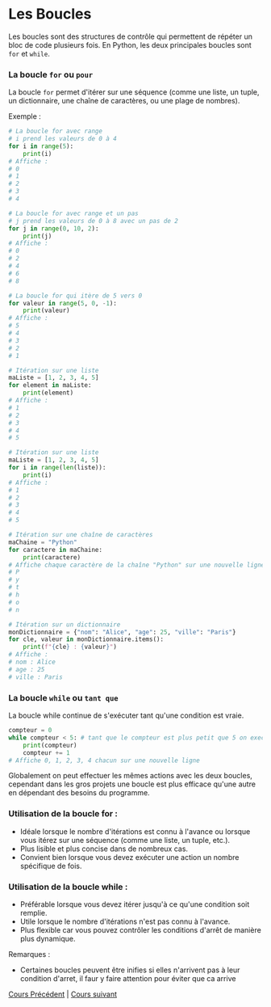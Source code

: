 # Les Boucles

Les boucles sont des structures de contrôle qui permettent de répéter un bloc de code plusieurs fois. En Python, les deux principales boucles sont `for` et `while`.

### La boucle `for` ou `pour`

La boucle `for` permet d'itérer sur une séquence (comme une liste, un tuple, un dictionnaire, une chaîne de caractères, ou une plage de nombres). 

Exemple :

```python
# La boucle for avec range
# i prend les valeurs de 0 à 4
for i in range(5):
    print(i)
# Affiche : 
# 0
# 1
# 2
# 3
# 4

# La boucle for avec range et un pas
# j prend les valeurs de 0 à 8 avec un pas de 2
for j in range(0, 10, 2):
    print(j)
# Affiche :
# 0
# 2
# 4
# 6
# 8

# La boucle for qui itère de 5 vers 0
for valeur in range(5, 0, -1):
    print(valeur)
# Affiche :
# 5
# 4
# 3
# 2
# 1

# Itération sur une liste
maListe = [1, 2, 3, 4, 5]
for element in maListe:
    print(element)
# Affiche :
# 1
# 2
# 3
# 4
# 5

# Itération sur une liste
maListe = [1, 2, 3, 4, 5]
for i in range(len(liste)):
    print(i)
# Affiche :
# 1
# 2
# 3
# 4
# 5

# Itération sur une chaîne de caractères
maChaine = "Python"
for caractere in maChaine:
    print(caractere)
# Affiche chaque caractère de la chaîne "Python" sur une nouvelle ligne :
# P
# y
# t
# h
# o
# n

# Itération sur un dictionnaire
monDictionnaire = {"nom": "Alice", "age": 25, "ville": "Paris"}
for cle, valeur in monDictionnaire.items():
    print(f"{cle} : {valeur}")
# Affiche :
# nom : Alice
# age : 25
# ville : Paris
```

### La boucle `while` ou `tant que`

La boucle while continue de s'exécuter tant qu'une condition est vraie.

```python
compteur = 0
while compteur < 5: # tant que le compteur est plus petit que 5 on execute le code dans la boucle
    print(compteur)
    compteur += 1
# Affiche 0, 1, 2, 3, 4 chacun sur une nouvelle ligne
```

Globalement on peut effectuer les mêmes actions avec les deux boucles, cependant dans les gros projets une boucle est plus efficace qu'une autre en dépendant des besoins du programme.

### Utilisation de la boucle for :
- Idéale lorsque le nombre d'itérations est connu à l'avance ou lorsque vous itérez sur une séquence (comme une liste, un tuple, etc.).
- Plus lisible et plus concise dans de nombreux cas.
- Convient bien lorsque vous devez exécuter une action un nombre spécifique de fois.
### Utilisation de la boucle while :
- Préférable lorsque vous devez itérer jusqu'à ce qu'une condition soit remplie.
- Utile lorsque le nombre d'itérations n'est pas connu à l'avance.
- Plus flexible car vous pouvez contrôler les conditions d'arrêt de manière plus dynamique.

Remarques : 

- Certaines boucles peuvent être inifies si elles n'arrivent pas à leur condition d'arret, il faur y faire attention pour éviter que ca arrive

[Cours Précédent](../Cours/10_Les%20types%20complexes.md) | 
[Cours suivant](../Cours/11_Les%20Boucles.md)